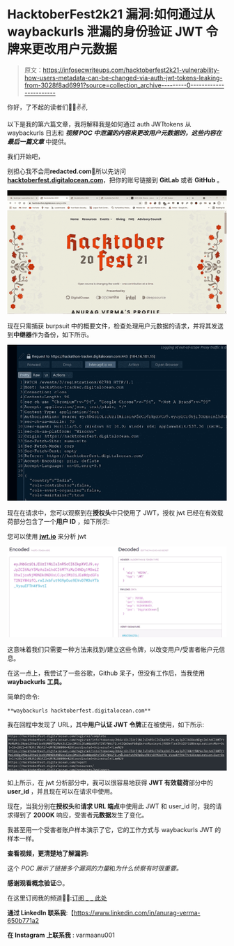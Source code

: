 # HacktoberFest2k21 漏洞:如何通过从 waybackurls 泄漏的身份验证 JWT 令牌来更改用户元数据

> 原文：<https://infosecwriteups.com/hacktoberfest2k21-vulnerability-how-users-metadata-can-be-changed-via-auth-jwt-tokens-leaking-from-3028f8ad6991?source=collection_archive---------0----------------------->

你好，了不起的读者们👨‍💻✌✌,

以下是我的第六篇文章，我将解释我是如何通过 auth JWTtokens 从 waybackurls 日志和 ***视频 POC 中泄漏的内容来更改用户元数据的，这些内容在最后一篇文章*** 中提供。

我们开始吧，

别担心我不会用**redacted.com**🤣所以先访问[**hacktoberfest.digitalocean.com**](http://hacktoberfest.digitalocean.com)，把你的账号链接到 **GitLab** 或者 **GitHub** 。

![](img/0440e2fa1738dc18acc971082c381091.png)

现在只需捕获 burpsuit 中的概要文件，检查处理用户元数据的请求，并将其发送到**中继器**作为备份，如下所示。

![](img/20f7a8108b57f718e15dd5befb6417b0.png)

现在在请求中，您可以观察到在**授权头**中只使用了 JWT，授权 jwt 已经在有效载荷部分包含了一个**用户 ID** ，如下所示:

您可以使用 [**jwt.io**](http://jwt.io) 来分析 jwt

![](img/2ba6f90e0cbc3ad8e6b7bfd4d97b24fd.png)

这意味着我们只需要一种方法来找到/建立这些令牌，以改变用户/受害者帐户元信息。

在这一点上，我尝试了一些谷歌，Github 呆子，但没有工作后，当我使用 **waybackurls 工具。**

简单的命令:

```
**waybackurls hacktoberfest.digitalocean.com**
```

我在回程中发现了 URL，其中**用户认证 JWT 令牌**正在被使用，如下所示:

![](img/35ccd167455b9fe3b97e625ab8e7aabe.png)

如上所示，在 jwt 分析部分中，我可以很容易地获得 **JWT 有效载荷**部分中的 **user_id** ，并且现在可以在请求中使用。

现在，当我分别在**授权头**和**请求 URL 端点**中使用此 JWT 和 user_id 时，我的请求得到了 **200OK** 响应，受害者**元数据**发生了变化。

我甚至用一个受害者账户样本演示了它，它的工作方式与 waybackurls JWT 的样本一样。

**查看视频，更清楚地了解漏洞:**

这个 *POC 展示了链接多个漏洞的力量*和*为什么侦察有时很重要。*

**感谢观看概念验证**😍。

在这里订阅我的频道👩‍💻:[订阅 _ _ 此处](https://www.youtube.com/channel/UCq7-Qf45etdk0qc35I_n7PQ?sub_confirmation=1)

**通过 LinkedIn 联系我**:【https://www.linkedin.com/in/anurag-verma-650b771a2 

**在 Instagram 上联系我** : varmaanu001